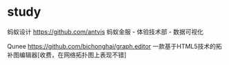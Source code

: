 # study
蚂蚁设计  https://github.com/antvis  蚂蚁金服 - 体验技术部 - 数据可视化  

Qunee  https://github.com/bichonghai/graph.editor   一款基于HTML5技术的拓补图编辑器[收费，在网络拓扑图上表现不错]

